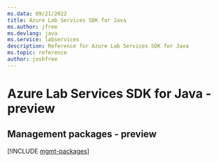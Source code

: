 ```yaml
---
ms.data: 09/21/2022
title: Azure Lab Services SDK for Java
ms.author: jfree
ms.devlang: java
ms.service: labservices
description: Reference for Azure Lab Services SDK for Java
ms.topic: reference
author: joshfree
---
```

# Azure Lab Services SDK for Java - preview

## Management packages - preview
[!INCLUDE [mgmt-packages](lab-services-mgmt-index.md)]